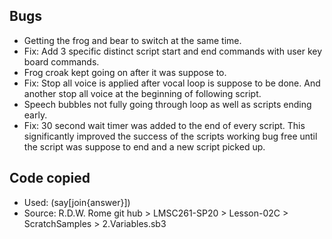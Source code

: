 ## Bugs

- Getting the frog and bear to switch at the same time.
 - Fix: Add 3 specific distinct script start and end commands with user key board commands.
- Frog croak kept going on after it was suppose to.
 - Fix: Stop all voice is applied after vocal loop is suppose to be done. And another stop all voice at the beginning of following script.
- Speech bubbles not fully going through loop as well as scripts ending early.
 - Fix: 30 second wait timer was added to the end of every script. This significantly improved the success of the scripts working bug free until the script was suppose to end and a new script picked up.

## Code copied

- Used: (say[join{answer}])
 - Source: R.D.W. Rome git hub > LMSC261-SP20 > Lesson-02C > ScratchSamples > 2.Variables.sb3
